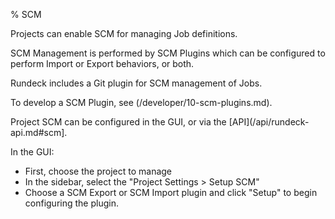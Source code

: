 % SCM

Projects can enable SCM for managing Job definitions.

SCM Management is performed by SCM Plugins
which can be configured to perform Import or Export behaviors, or both.

Rundeck includes a Git plugin for SCM management of Jobs.

To develop a SCM Plugin, see (/developer/10-scm-plugins.md).

Project SCM can be configured in the GUI, or via the [API](/api/rundeck-api.md#scm].

In the GUI:

* First, choose the project to manage
* In the sidebar, select the "Project Settings > Setup SCM"
* Choose a SCM Export or SCM Import plugin and click "Setup" to begin configuring the plugin.

